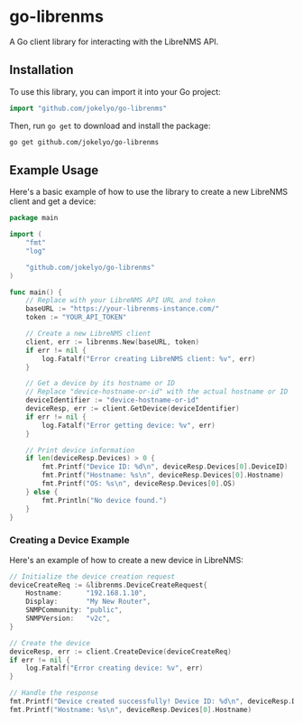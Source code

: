 # go-librenms

A Go client library for interacting with the LibreNMS API.

## Installation

To use this library, you can import it into your Go project:

```go
import "github.com/jokelyo/go-librenms"
```

Then, run `go get` to download and install the package:

```bash
go get github.com/jokelyo/go-librenms
```

## Example Usage

Here's a basic example of how to use the library to create a new LibreNMS client and get a device:

```go
package main

import (
	"fmt"
	"log"

	"github.com/jokelyo/go-librenms"
)

func main() {
	// Replace with your LibreNMS API URL and token
	baseURL := "https://your-librenms-instance.com/"
	token := "YOUR_API_TOKEN"

	// Create a new LibreNMS client
	client, err := librenms.New(baseURL, token)
	if err != nil {
		log.Fatalf("Error creating LibreNMS client: %v", err)
	}

	// Get a device by its hostname or ID
	// Replace "device-hostname-or-id" with the actual hostname or ID
	deviceIdentifier := "device-hostname-or-id"
	deviceResp, err := client.GetDevice(deviceIdentifier)
	if err != nil {
		log.Fatalf("Error getting device: %v", err)
	}

	// Print device information
	if len(deviceResp.Devices) > 0 {
		fmt.Printf("Device ID: %d\n", deviceResp.Devices[0].DeviceID)
		fmt.Printf("Hostname: %s\n", deviceResp.Devices[0].Hostname)
		fmt.Printf("OS: %s\n", deviceResp.Devices[0].OS)
	} else {
		fmt.Println("No device found.")
	}
}
```

### Creating a Device Example

Here's an example of how to create a new device in LibreNMS:

```go
// Initialize the device creation request
deviceCreateReq := &librenms.DeviceCreateRequest{
    Hostname:      "192.168.1.10",
    Display:       "My New Router",
    SNMPCommunity: "public",
    SNMPVersion:   "v2c",
}

// Create the device
deviceResp, err := client.CreateDevice(deviceCreateReq)
if err != nil {
    log.Fatalf("Error creating device: %v", err)
}

// Handle the response
fmt.Printf("Device created successfully! Device ID: %d\n", deviceResp.Devices[0].DeviceID)
fmt.Printf("Hostname: %s\n", deviceResp.Devices[0].Hostname)
```

